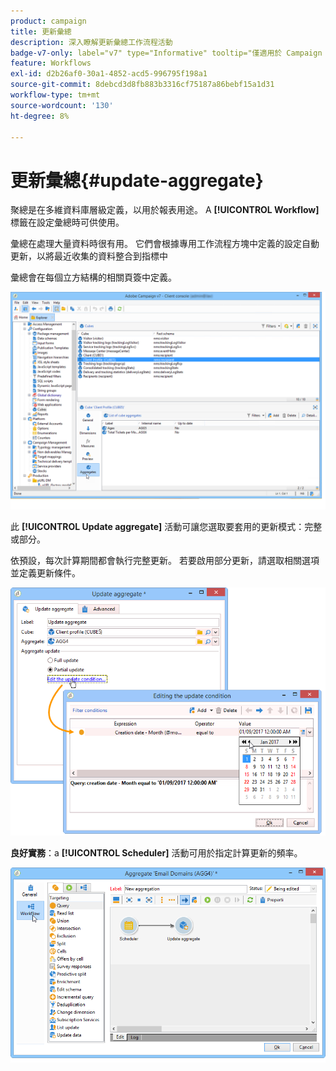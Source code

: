 ```yaml
---
product: campaign
title: 更新彙總
description: 深入瞭解更新彙總工作流程活動
badge-v7-only: label="v7" type="Informative" tooltip="僅適用於 Campaign Classic v7"
feature: Workflows
exl-id: d2b26af0-30a1-4852-acd5-996795f198a1
source-git-commit: 8debcd3d8fb883b3316cf75187a86bebf15a1d31
workflow-type: tm+mt
source-wordcount: '130'
ht-degree: 8%

---
```


# 更新彙總{#update-aggregate}



聚總是在多維資料庫層級定義，以用於報表用途。 A **[!UICONTROL Workflow]** 標籤在設定彙總時可供使用。

彙總在處理大量資料時很有用。 它們會根據專用工作流程方塊中定義的設定自動更新，以將最近收集的資料整合到指標中

彙總會在每個立方結構的相關頁簽中定義。

![](assets/s_advuser_cube_agregate_01.png)


此 **[!UICONTROL Update aggregate]** 活動可讓您選取要套用的更新模式：完整或部分。

依預設，每次計算期間都會執行完整更新。 若要啟用部分更新，請選取相關選項並定義更新條件。

![](assets/s_advuser_cube_agregate_05.png)

**良好實務**：a **[!UICONTROL Scheduler]** 活動可用於指定計算更新的頻率。

![](assets/s_advuser_cube_agregate_04.png)
